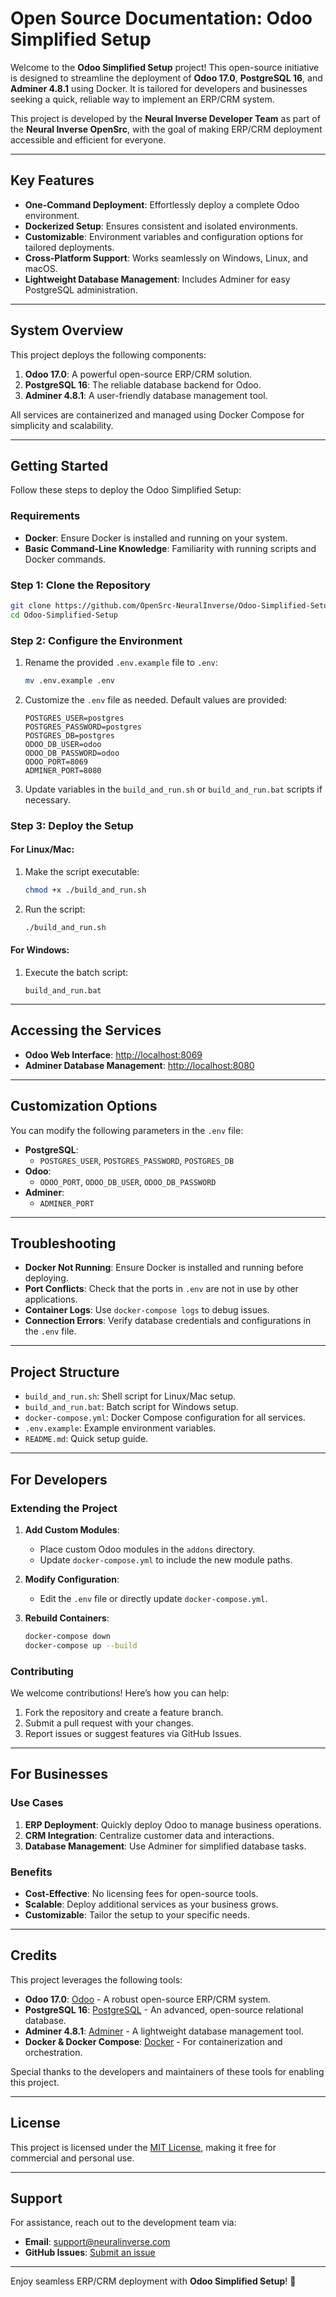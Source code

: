 # Open Source Documentation: Odoo Simplified Setup

Welcome to the **Odoo Simplified Setup** project! This open-source initiative is designed to streamline the deployment of **Odoo 17.0**, **PostgreSQL 16**, and **Adminer 4.8.1** using Docker. It is tailored for developers and businesses seeking a quick, reliable way to implement an ERP/CRM system.

This project is developed by the **Neural Inverse Developer Team** as part of the **Neural Inverse OpenSrc**, with the goal of making ERP/CRM deployment accessible and efficient for everyone.

---

## Key Features

- **One-Command Deployment**: Effortlessly deploy a complete Odoo environment.
- **Dockerized Setup**: Ensures consistent and isolated environments.
- **Customizable**: Environment variables and configuration options for tailored deployments.
- **Cross-Platform Support**: Works seamlessly on Windows, Linux, and macOS.
- **Lightweight Database Management**: Includes Adminer for easy PostgreSQL administration.

---

## System Overview

This project deploys the following components:

1. **Odoo 17.0**: A powerful open-source ERP/CRM solution.
2. **PostgreSQL 16**: The reliable database backend for Odoo.
3. **Adminer 4.8.1**: A user-friendly database management tool.

All services are containerized and managed using Docker Compose for simplicity and scalability.

---

## Getting Started

Follow these steps to deploy the Odoo Simplified Setup:

### **Requirements**

- **Docker**: Ensure Docker is installed and running on your system.
- **Basic Command-Line Knowledge**: Familiarity with running scripts and Docker commands.

### **Step 1: Clone the Repository**

```bash
git clone https://github.com/OpenSrc-NeuralInverse/Odoo-Simplified-Setup.git
cd Odoo-Simplified-Setup
```

### **Step 2: Configure the Environment**

1. Rename the provided `.env.example` file to `.env`:
   ```bash
   mv .env.example .env
   ```

2. Customize the `.env` file as needed. Default values are provided:

   ```env
   POSTGRES_USER=postgres
   POSTGRES_PASSWORD=postgres
   POSTGRES_DB=postgres
   ODOO_DB_USER=odoo
   ODOO_DB_PASSWORD=odoo
   ODOO_PORT=8069
   ADMINER_PORT=8080
   ```

3. Update variables in the `build_and_run.sh` or `build_and_run.bat` scripts if necessary.

### **Step 3: Deploy the Setup**

#### For Linux/Mac:

1. Make the script executable:
   ```bash
   chmod +x ./build_and_run.sh
   ```

2. Run the script:
   ```bash
   ./build_and_run.sh
   ```

#### For Windows:

1. Execute the batch script:
   ```
   build_and_run.bat
   ```

---

## Accessing the Services

- **Odoo Web Interface**: [http://localhost:8069](http://localhost:8069)
- **Adminer Database Management**: [http://localhost:8080](http://localhost:8080)

---

## Customization Options

You can modify the following parameters in the `.env` file:

- **PostgreSQL**:
  - `POSTGRES_USER`, `POSTGRES_PASSWORD`, `POSTGRES_DB`
- **Odoo**:
  - `ODOO_PORT`, `ODOO_DB_USER`, `ODOO_DB_PASSWORD`
- **Adminer**:
  - `ADMINER_PORT`

---

## Troubleshooting

- **Docker Not Running**: Ensure Docker is installed and running before deploying.
- **Port Conflicts**: Check that the ports in `.env` are not in use by other applications.
- **Container Logs**: Use `docker-compose logs` to debug issues.
- **Connection Errors**: Verify database credentials and configurations in the `.env` file.

---

## Project Structure

- `build_and_run.sh`: Shell script for Linux/Mac setup.
- `build_and_run.bat`: Batch script for Windows setup.
- `docker-compose.yml`: Docker Compose configuration for all services.
- `.env.example`: Example environment variables.
- `README.md`: Quick setup guide.

---

## For Developers

### Extending the Project

1. **Add Custom Modules**:
   - Place custom Odoo modules in the `addons` directory.
   - Update `docker-compose.yml` to include the new module paths.

2. **Modify Configuration**:
   - Edit the `.env` file or directly update `docker-compose.yml`.

3. **Rebuild Containers**:
   ```bash
   docker-compose down
   docker-compose up --build
   ```

### Contributing

We welcome contributions! Here’s how you can help:

1. Fork the repository and create a feature branch.
2. Submit a pull request with your changes.
3. Report issues or suggest features via GitHub Issues.

---

## For Businesses

### Use Cases

1. **ERP Deployment**: Quickly deploy Odoo to manage business operations.
2. **CRM Integration**: Centralize customer data and interactions.
3. **Database Management**: Use Adminer for simplified database tasks.

### Benefits

- **Cost-Effective**: No licensing fees for open-source tools.
- **Scalable**: Deploy additional services as your business grows.
- **Customizable**: Tailor the setup to your specific needs.

---

## Credits

This project leverages the following tools:

- **Odoo 17.0**: [Odoo](https://www.odoo.com/) - A robust open-source ERP/CRM system.
- **PostgreSQL 16**: [PostgreSQL](https://www.postgresql.org/) - An advanced, open-source relational database.
- **Adminer 4.8.1**: [Adminer](https://www.adminer.org/) - A lightweight database management tool.
- **Docker & Docker Compose**: [Docker](https://www.docker.com/) - For containerization and orchestration.

Special thanks to the developers and maintainers of these tools for enabling this project.

---

## License

This project is licensed under the [MIT License](LICENSE), making it free for commercial and personal use.

---

## Support

For assistance, reach out to the development team via:
- **Email**: support@neuralinverse.com
- **GitHub Issues**: [Submit an issue](https://github.com/YourOrganization/YourRepo/issues)

---

Enjoy seamless ERP/CRM deployment with **Odoo Simplified Setup**! 🚀



